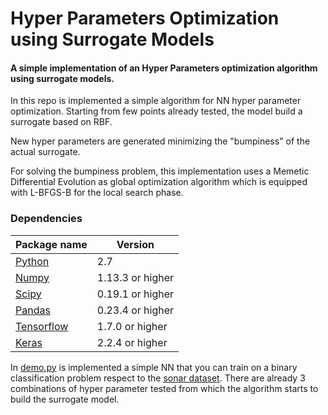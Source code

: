 # Hyper Parameters Optimization using Surrogate Models
#### A simple implementation of an Hyper Parameters optimization algorithm using surrogate models.


In this repo is implemented a simple algorithm for NN hyper parameter optimization.
Starting from few points already tested, the model build a surrogate based on RBF.

New hyper parameters are generated minimizing the "bumpiness" of the actual surrogate.

For solving the bumpiness problem, this implementation uses a Memetic Differential Evolution as global optimization algorithm which is equipped with L-BFGS-B for the local search phase.


### Dependencies

Package name | Version
------------ | -------------
[Python](https://www.python.org/) | 2.7 
[Numpy](http://www.numpy.org/) | 1.13.3 or higher
[Scipy](https://www.scipy.org/) | 0.19.1 or higher
[Pandas](https://pandas.pydata.org/) | 0.23.4 or higher
[Tensorflow](https://www.tensorflow.org/) | 1.7.0 or higher
[Keras](https://keras.io/) | 2.2.4 or higher



In [demo.py](https://github.com/tom1092/Hyper_Parameters_Optimization_using_Surrogate_Models/blob/master/demo.py) is implemented a simple NN that you can train on a binary classification problem respect to the [sonar dataset](https://www.kaggle.com/adx891/sonar-data-set). There are already 3 combinations of hyper parameter tested from which the algorithm starts to build the surrogate model. 
